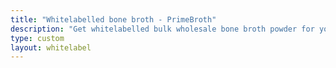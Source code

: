 ```yaml
---
title: "Whitelabelled bone broth - PrimeBroth"
description: "Get whitelabelled bulk wholesale bone broth powder for your business to resell"
type: custom
layout: whitelabel
---
```



